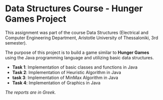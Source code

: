 # Data Structures Course - Hunger Games Project
This assignment was part of the course Data Structures (Electrical and Computer Engineering Department, Aristotle University of Thessaloniki, 3rd semester).

The purpose of this project is to build a game similar to **Hunger Games** using the Java programming language and utilizing basic data structures.

* **Task 1**: Implementation of basic classes and functions in Java
* **Task 2**: Implementation of Heuristic Algorithm in Java
* **task 3**: Implementation of MinMax Algorithm in Java
* **Task 4**: Implementation of Graphics in Java

*The reports are in Greek.*

